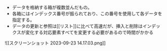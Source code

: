 - データを格納する箱が複数並んだもの。
- 各箱にはインデックス番号が振られており、この番号を使用して各データを指定する。
- データの更新と参照は[[リスト]]に比べて高速だが、挿入と削除はインデックスが変化する対応要素すべてを変更する必要があるので時間がかかる

![[スクリーンショット 2023-09-23 14.17.03.png]]